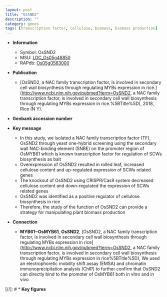 ```yaml
---
layout: post
title: "OsSND2"
description: ""
category: genes
tags: [transcription factor, cellulose, biomass, biomass production]
---
```


* **Information**  
    + Symbol: OsSND2  
    + MSU: [LOC_Os05g48850](http://rice.uga.edu/cgi-bin/ORF_infopage.cgi?orf=LOC_Os05g48850)  
    + RAPdb: [Os05g0563000](https://rapdb.dna.affrc.go.jp/locus/?name=Os05g0563000)  

* **Publication**  
    + [OsSND2, a NAC family transcription factor, is involved in secondary cell wall biosynthesis through regulating MYBs expression in rice.](http://www.ncbi.nlm.nih.gov/pubmed?term=OsSND2, a NAC family transcription factor, is involved in secondary cell wall biosynthesis through regulating MYBs expression in rice.%5BTitle%5D), 2018, Rice (N Y).

* **Genbank accession number**  

* **Key message**  
    + In this study, we isolated a NAC family transcription factor (TF), OsSND2 through yeast one-hybrid screening using the secondary wall NAC-binding element (SNBE) on the promoter region of OsMYB61 which is known transcription factor for regulation of SCWs biosynthesis as bait
    + Overexpression of OsSND2 resulted in rolled leaf, increased cellulose content and up-regulated expression of SCWs related genes
    + The knockout of OsSND2 using CRISPR/Cas9 system decreased cellulose content and down-regulated the expression of SCWs related genes
    + OsSND2 was identified as a positive regulator of cellulose biosynthesis in rice
    + Therefore, the study of the function of OsSND2 can provide a strategy for manipulating plant biomass production

* **Connection**  
    + __MYB61~OsMYB61__, __OsSND2__, [OsSND2, a NAC family transcription factor, is involved in secondary cell wall biosynthesis through regulating MYBs expression in rice](http://www.ncbi.nlm.nih.gov/pubmed?term=OsSND2, a NAC family transcription factor, is involved in secondary cell wall biosynthesis through regulating MYBs expression in rice%5BTitle%5D), We used an electrophoretic mobility shift assay (EMSA) and chromatin immunoprecipitation analysis (ChIP) to  further confirm that OsSND2 can directly bind to the promoter of OsMYB61 both in  vitro and in vivo

[//]: # * **Key figures**  


